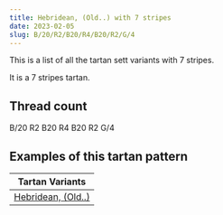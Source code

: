 ```yaml
---
title: Hebridean, (Old..) with 7 stripes
date: 2023-02-05
slug: B/20/R2/B20/R4/B20/R2/G/4
---
```

This is a list of all the tartan sett variants with 7 stripes.

It is a 7 stripes tartan.


## Thread count
B/20 R2 B20 R4 B20 R2 G/4

## Examples of this tartan pattern

| Tartan Variants |
|---------------|
| [Hebridean, (Old..)](/variants/b/20/r2/b20/r4/b20/r2/g/4-b304080-g008000-rc00000)||
